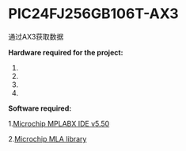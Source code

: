 # PIC24FJ256GB106T-AX3
通过AX3获取数据

__Hardware required for the project:__

  1.
  2.
  3.
  4.
**Software required:**

  1.[Microchip MPLABX IDE v5.50](https://www.microchip.com/en-us/tools-resources/develop/mplab-x-ide)
  
  2.[Microchip MLA library](https://www.microchip.com/en-us/tools-resources/develop/libraries/microchip-libraries-for-applications)
  

